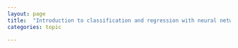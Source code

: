 ```yaml
---
layout: page
title:  "Introduction to classification and regression with neural networks"
categories: topic

---
```

